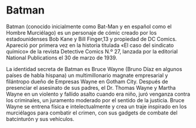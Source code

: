 # Batman

Batman (conocido inicialmente como Bat-Man y en español como el Hombre Murciélago) es un personaje de cómic creado por los estadounidenses Bob Kane y Bill Finger,13​ y propiedad de DC Comics. Apareció por primera vez en la historia titulada «El caso del sindicato químico» de la revista Detective Comics N.º 27, lanzada por la editorial National Publications el 30 de marzo de 1939.

La identidad secreta de Batman es Bruce Wayne (Bruno Díaz en algunos países de habla hispana)
un multimillonario magnate empresarial y filántropo dueño de Empresas Wayne en Gotham City. Después de presenciar el asesinato de sus padres, el Dr. Thomas Wayne y Martha Wayne en un violento y
fallido asalto cuando era niño, juró venganza contra los criminales, un juramento moderado por el 
sentido de la justicia. Bruce Wayne se entrena física e intelectualmente y crea un traje inspirado en los murciélagos para
combatir el crimen, con sus gadgets de combate del batcinturón y sus vehículos.
